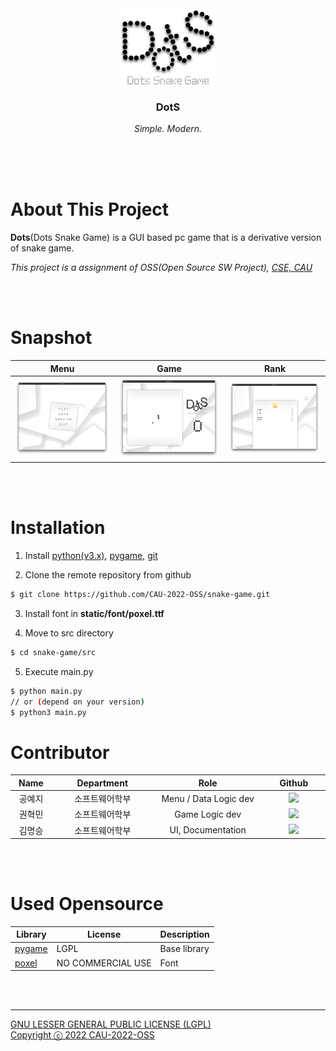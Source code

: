 <br />
<br />
<div align="center">
  <a href="https://isgplay.com">
    <img src="/static/image/logo.png" alt="Logo" height="120">
  </a>

  <h3 align="center"> DotS </h3>

  <p align="center">
    <em>Simple. Modern.</em>
    <br />
    <br />
  </p>
</div>
<br />
<br />

# About This Project

**Dots**(Dots Snake Game) is a GUI based pc game that is a derivative version of snake game.

_This project is a assignment of OSS(Open Source SW Project), [CSE, CAU](http://cse.cau.ac.kr)_

<br>
<br>

# Snapshot

| Menu                      | Game                      | Rank                      |
| ------------------------- | ------------------------- | ------------------------- |
| <img src="docs/menu.png"> | <img src="docs/game.png"> | <img src="docs/rank.png"> |

<br>
<br>

# Installation

1. Install [python(v3.x)](https://www.python.org/downloads), [pygame](https://www.pygame.org/wiki/GettingStarted), [git](https://git-scm.com/downloads)

2. Clone the remote repository from github

```bash
$ git clone https://github.com/CAU-2022-OSS/snake-game.git
```

3. Install font in **static/font/poxel.ttf**

4. Move to src directory

```bash
$ cd snake-game/src
```

5. Execute main.py

```bash
$ python main.py
// or (depend on your version)
$ python3 main.py
```



# Contributor

<table width="900">
<thead>
    <tr>
        <th width="70" align="center">Name</th>
		<th width="80" align="center">Department</th>
        <th width="250" align="center">Role</th>
        <th width="150" align="center">Github</th>
    </tr> 
</thead>

<tbody>
    <tr>
       <td width="70" align="center">공예지</td>
		<td width="80" align="center">소프트웨어학부</td>
        <td width="250" align="center">Menu / Data Logic dev</td>
        <td width="150" align="center">	
	        <a href="https://github.com/YejiGong">
	            <img src="https://img.shields.io/badge/YejiGong-655ced?style=social&logo=github"/>
	        </a>
        </td>
    </tr>
    <tr>
        <td width="70" align="center">권혁민</td>
		<td width="250" align="center">소프트웨어학부</td>
        <td width="250" align="center">Game Logic dev</td>
        <td width="150" align="center">	
	        <a href="https://github.com/ArfiTech">
	            <img src="https://img.shields.io/badge/ArfiTech-655ced?style=social&logo=github"/>
	        </a>
        </td>
    </tr>
    <tr>
        <td width="70" align="center">김명승</td>
		<td width="250" align="center">소프트웨어학부</td>
        <td width="250" align="center">UI, Documentation</td>
        <td width="150" align="center">	
	        <a href="https://github.com/mskim9967">
	            <img src="https://img.shields.io/badge/mskim9967-655ced?style=social&logo=github"/>
	        </a>
        </td>
    </tr>
    <tr>
   
</tbody>
</table>
<br>
<br>

# Used Opensource

| Library                                   | License           | Description  |
| ----------------------------------------- | ----------------- | ------------ |
| [pygame](https://www.pygame.org)          | LGPL              | Base library |
| [poxel](https://blogfonts.com/poxel.font) | NO COMMERCIAL USE | Font         |

<br/>
<br/>

---

 <a href='https://github.com/CAU-2022-OSS/snake-game/blob/main/LICENSE'>
	GNU LESSER GENERAL PUBLIC LICENSE (LGPL)
    <br />
   	Copyright ⓒ 2022 CAU-2022-OSS
</a>
